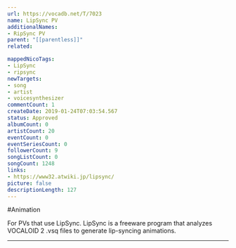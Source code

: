```yaml
---
url: https://vocadb.net/T/7023
name: LipSync PV
additionalNames: 
- RipSync PV
parent: "[[parentless]]"
related:

mappedNicoTags:
- LipSync
- ripsync
newTargets:
- song
- artist
- voicesynthesizer
commentCount: 1
createDate: 2019-01-24T07:03:54.567
status: Approved
albumCount: 0
artistCount: 20
eventCount: 0
eventSeriesCount: 0
followerCount: 9
songListCount: 0
songCount: 1248
links: 
- https://www32.atwiki.jp/lipsync/
picture: false
descriptionLength: 127
---
```


#Animation

For PVs that use LipSync. LipSync is a freeware program that analyzes VOCALOID 2 .vsq files to generate lip-syncing animations.

---


